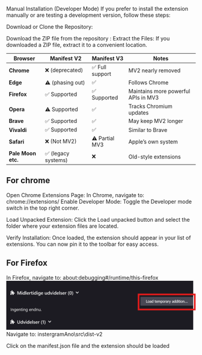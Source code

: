 Manual Installation (Developer Mode)
If you prefer to install the extension manually or are testing a development version, follow these steps:

Download or Clone the Repository:

Download the ZIP file from the repository :
Extract the Files:
If you downloaded a ZIP file, extract it to a convenient location.

| **Browser**     | **Manifest V2**       | **Manifest V3**     | **Notes**                                |
|------------------|------------------------|-----------------------|--------------------------------------------|
| **Chrome**       | ❌ (deprecated)         | ✅ Full support       | MV2 nearly removed                         |
| **Edge**         | ⚠️ (phasing out)        | ✅                    | Follows Chrome                             |
| **Firefox**      | ✅ Supported            | ✅ Supported          | Maintains more powerful APIs in MV3        |
| **Opera**        | ⚠️ Supported            | ✅                    | Tracks Chromium updates                    |
| **Brave**        | ✅ Supported            | ✅                    | May keep MV2 longer                        |
| **Vivaldi**      | ✅ Supported            | ✅                    | Similar to Brave                           |
| **Safari**       | ❌ (Not MV2)            | ⚠️ Partial MV3        | Apple’s own system                         |
| **Pale Moon etc.** | ✅ (legacy systems)   | ❌                    | Old-style extensions                       |

## For chrome
Open Chrome Extensions Page:
In Chrome, navigate to: chrome://extensions/
Enable Developer Mode:
Toggle the Developer mode switch in the top right corner.

Load Unpacked Extension:
Click the Load unpacked button and select the folder where your extension files are located.

Verify Installation:
Once loaded, the extension should appear in your list of extensions. You can now pin it to the toolbar for easy access.

## For Firefox
In Firefox, navigate to:  about:debugging#/runtime/this-firefox
![alt text](image.png)
Navigate to:
instergramAno\src\dist-v2

Click on the manifest.json file and the extension should be loaded